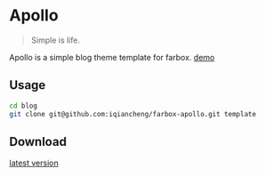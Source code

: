 Apollo
===

>  Simple is life.

Apollo is a simple blog theme template for farbox. [demo][demo]

## Usage

```sh
cd blog
git clone git@github.com:iqiancheng/farbox-apollo.git template
```
## Download
[latest version](https://github.com/iqiancheng/farbox-apollo/releases)


[demo]: http://qiancheng.me "千橙说"


